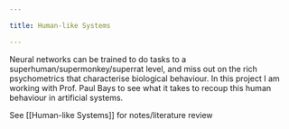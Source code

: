 ```yaml
---

title: Human-like Systems

---
```


Neural networks can be trained to do tasks to a superhuman/supermonkey/superrat level, and miss out on the rich psychometrics that characterise biological behaviour. In this project I am working with Prof. Paul Bays to see what it takes to recoup this human behaviour in artificial systems.

See [[Human-like Systems]] for notes/literature review
